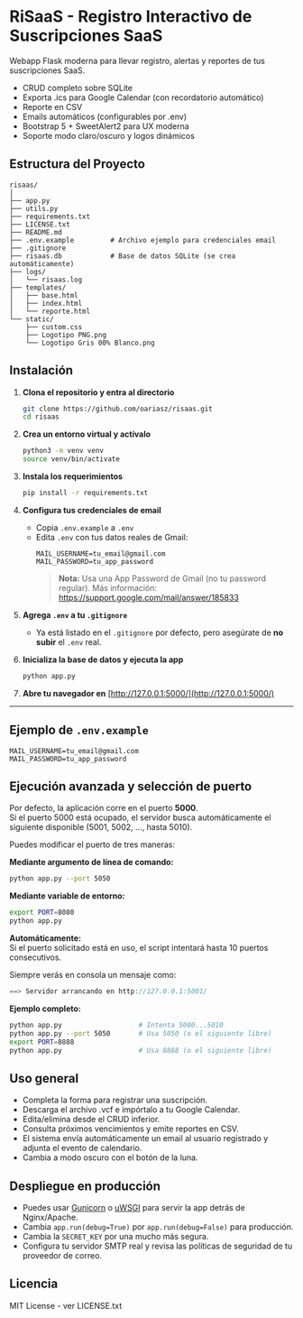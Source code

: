 # RiSaaS - Registro Interactivo de Suscripciones SaaS

Webapp Flask moderna para llevar registro, alertas y reportes de tus suscripciones SaaS.

- CRUD completo sobre SQLite
- Exporta .ics para Google Calendar (con recordatorio automático)
- Reporte en CSV
- Emails automáticos (configurables por .env)
- Bootstrap 5 + SweetAlert2 para UX moderna
- Soporte modo claro/oscuro y logos dinámicos

## Estructura del Proyecto

```text
risaas/
│
├── app.py
├── utils.py
├── requirements.txt
├── LICENSE.txt
├── README.md
├── .env.example         # Archivo ejemplo para credenciales email
├── .gitignore
├── risaas.db            # Base de datos SQLite (se crea automáticamente)
├── logs/
│   └── risaas.log
├── templates/
│   ├── base.html
│   ├── index.html
│   └── reporte.html
└── static/
    ├── custom.css
    ├── Logotipo PNG.png
    └── Logotipo Gris 00% Blanco.png

```

## Instalación


1. **Clona el repositorio y entra al directorio**
    ```bash
    git clone https://github.com/oariasz/risaas.git
    cd risaas
    ```

2. **Crea un entorno virtual y actívalo**
    ```bash
    python3 -m venv venv
    source venv/bin/activate
    ```

3. **Instala los requerimientos**
    ```bash
    pip install -r requirements.txt
    ```

4. **Configura tus credenciales de email**
    - Copia `.env.example` a `.env`
    - Edita `.env` con tus datos reales de Gmail:
      ```
      MAIL_USERNAME=tu_email@gmail.com
      MAIL_PASSWORD=tu_app_password
      ```
      > **Nota:** Usa una App Password de Gmail (no tu password regular). Más información: https://support.google.com/mail/answer/185833

5. **Agrega `.env` a tu `.gitignore`**
    - Ya está listado en el `.gitignore` por defecto, pero asegúrate de **no subir** el `.env` real.

6. **Inicializa la base de datos y ejecuta la app**
    ```bash
    python app.py
    ```

7. **Abre tu navegador en** [http://127.0.0.1:5000/](http://127.0.0.1:5000/)

---

## Ejemplo de `.env.example`

```env
MAIL_USERNAME=tu_email@gmail.com
MAIL_PASSWORD=tu_app_password
```


## Ejecución avanzada y selección de puerto
Por defecto, la aplicación corre en el puerto **5000**.  
Si el puerto 5000 está ocupado, el servidor busca automáticamente el siguiente disponible (5001, 5002, ..., hasta 5010).

Puedes modificar el puerto de tres maneras:

**Mediante argumento de línea de comando:**
```bash
python app.py --port 5050
```

**Mediante variable de entorno:**
```bash
export PORT=8080
python app.py
```

**Automáticamente:**  
Si el puerto solicitado está en uso, el script intentará hasta 10 puertos consecutivos.

Siempre verás en consola un mensaje como:
```cpp
==> Servidor arrancando en http://127.0.0.1:5001/
```

**Ejemplo completo:**
```bash
python app.py                   # Intenta 5000...5010
python app.py --port 5050       # Usa 5050 (o el siguiente libre)
export PORT=8888
python app.py                   # Usa 8888 (o el siguiente libre)
```

## Uso general

- Completa la forma para registrar una suscripción.
- Descarga el archivo .vcf e impórtalo a tu Google Calendar.
- Edita/elimina desde el CRUD inferior.
- Consulta próximos vencimientos y emite reportes en CSV.
- El sistema envía automáticamente un email al usuario registrado y adjunta el evento de calendario.
- Cambia a modo oscuro con el botón de la luna.

## Despliegue en producción

- Puedes usar [Gunicorn](https://gunicorn.org/) o [uWSGI](https://uwsgi-docs.readthedocs.io/) para servir la app detrás de Nginx/Apache.
- Cambia `app.run(debug=True)` por `app.run(debug=False)` para producción.
- Cambia la `SECRET_KEY` por una mucho más segura.
- Configura tu servidor SMTP real y revisa las políticas de seguridad de tu proveedor de correo.

## Licencia

MIT License - ver LICENSE.txt